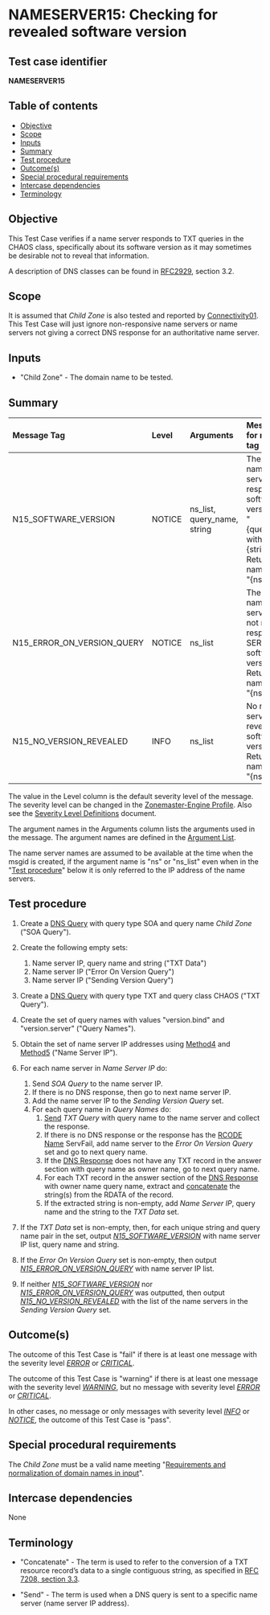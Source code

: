 # NAMESERVER15: Checking for revealed software version

## Test case identifier
**NAMESERVER15**

## Table of contents

* [Objective](#objective)
* [Scope](#scope)
* [Inputs](#inputs)
* [Summary](#summary)
* [Test procedure](#test-procedure)
* [Outcome(s)](#outcomes)
* [Special procedural requirements](#special-procedural-requirements)
* [Intercase dependencies](#intercase-dependencies)
* [Terminology](#terminology)

## Objective

This Test Case verifies if a name server responds to TXT queries in the CHAOS class, specifically
about its software version as it may sometimes be desirable not to reveal that information.

A description of DNS classes can be found in [RFC2929], section 3.2.

## Scope

It is assumed that *Child Zone* is also tested and reported by [Connectivity01].
This Test Case will just ignore non-responsive name servers or name servers not
giving a correct DNS response for an authoritative name server.

## Inputs

* "Child Zone" - The domain name to be tested.

## Summary

Message Tag                | Level   | Arguments                   | Message ID for message tag
:--------------------------|:--------|:----------------------------|:----------------------------------------------------------------------------------------------------------------------------
N15_SOFTWARE_VERSION       | NOTICE  | ns_list, query_name, string | The following name server(s) respond to software version query "{query_name}" with string "{string}". Returned from name servers: "{ns_list}"
N15_ERROR_ON_VERSION_QUERY | NOTICE  | ns_list                     | The following name server(s) do not respond or responds with SERVFAIL to software version query. Returned from name servers: "{ns_list}"
N15_NO_VERSION_REVEALED    | INFO    | ns_list                     | No name server revealed the software version. Returned from name servers: "{ns_list}"

The value in the Level column is the default severity level of the message. The
severity level can be changed in the [Zonemaster-Engine Profile]. Also see the
[Severity Level Definitions] document.

The argument names in the Arguments column lists the arguments used in the
message. The argument names are defined in the [Argument List].

The name server names are assumed to be available at the time when the msgid
is created, if the argument name is "ns" or "ns_list" even when in the
"[Test procedure]" below it is only referred to the IP address of the name
servers.

## Test procedure

1. Create a [DNS Query] with query type SOA and query name *Child Zone*
   ("SOA Query").

2. Create the following empty sets:
   1. Name server IP, query name and string ("TXT Data")
   2. Name server IP ("Error On Version Query")
   2. Name server IP ("Sending Version Query")

3. Create a [DNS Query] with query type TXT and query class CHAOS ("TXT Query").

4. Create the set of query names with values "version.bind"
   and "version.server" ("Query Names").

5. Obtain the set of name server IP addresses using [Method4] and
   [Method5] ("Name Server IP").

6. For each name server in *Name Server IP* do:

   1. Send *SOA Query* to the name server IP.
   2. If there is no DNS response, then go to next name server IP.
   3. Add the name server IP to the *Sending Version Query* set.
   4. For each query name in *Query Names* do:
      1. [Send] *TXT Query* with query name to
         the name server and collect the response.
      2. If there is no DNS response or the response has the [RCODE Name]
         ServFail, add name server to the *Error On Version Query* set and go to
         next query name.
      3. If the [DNS Response] does not have any TXT record in the answer section
          with query name as owner name, go to next query name.
      4. For each TXT record in the answer section of the [DNS Response]
         with owner name query name, extract and [concatenate] the string(s)
         from the RDATA of the record.
      5. If the extracted string is non-empty, add *Name Server IP*, query name
         and the string to the *TXT Data* set.

7. If the *TXT Data* set is non-empty, then, for each unique
   string and query name pair in the set, output *[N15_SOFTWARE_VERSION]*
   with name server IP list, query name and string.

8. If the *Error On Version Query* set is non-empty, then output
   *[N15_ERROR_ON_VERSION_QUERY]* with name server IP list.

9. If neither *[N15_SOFTWARE_VERSION]* nor *[N15_ERROR_ON_VERSION_QUERY]* was
   outputted, then output *[N15_NO_VERSION_REVEALED]* with the list of the name
   servers in the *Sending Version Query* set.


## Outcome(s)

The outcome of this Test Case is "fail" if there is at least one message
with the severity level *[ERROR]* or *[CRITICAL]*.

The outcome of this Test Case is "warning" if there is at least one message
with the severity level *[WARNING]*, but no message with severity level
*[ERROR]* or *[CRITICAL]*.

In other cases, no message or only messages with severity level
*[INFO]* or *[NOTICE]*, the outcome of this Test Case is "pass".


## Special procedural requirements

The *Child Zone* must be a valid name meeting
"[Requirements and normalization of domain names in input]".


## Intercase dependencies

None


## Terminology

* "Concatenate" - The term is used to refer to the conversion of a TXT
  resource record’s data to a single contiguous string, as specified in [RFC
  7208, section 3.3][RFC7208#3.3].

* "Send" - The term is used when a DNS query is sent to
  a specific name server (name server IP address).


[Argument List]:                                                https://github.com/zonemaster/zonemaster-engine/blob/master/docs/logentry_args.md
[Concatenate]:                                                  #terminology
[Connectivity01]:                                               ../Connectivity-TP/connectivity01.md
[CRITICAL]:                                                     ../SeverityLevelDefinitions.md#critical
[DEBUG]:                                                        ../SeverityLevelDefinitions.md#notice
[DNS Query and Response Defaults]:                              ../DNSQueryAndResponseDefaults.md
[DNS Query]:                                                    ../DNSQueryAndResponseDefaults.md#default-setting-in-dns-query
[DNS Response]:                                                 ../DNSQueryAndResponseDefaults.md#default-handling-of-a-dns-response
[ERROR]:                                                        ../SeverityLevelDefinitions.md#error
[INFO]:                                                         ../SeverityLevelDefinitions.md#info
[Message Tag Specification]:                                    ../../../../internal/templates/specifications/tests/MessageTagSpecification.md
[Method4]:                                                      ../Methods.md#method-4-obtain-glue-address-records-from-parent
[Method5]:                                                      ../Methods.md#method-5-obtain-the-name-server-address-records-from-child
[Methods]:                                                      ../Methods.md
[N15_SOFTWARE_VERSION]:                                         #summary
[N15_NO_VERSION_REVEALED]:                                      #summary
[N15_ERROR_ON_VERSION_QUERY]:                                   #summary
[NOTICE]:                                                       ../SeverityLevelDefinitions.md#notice
[RCODE Name]:                                                   https://www.iana.org/assignments/dns-parameters/dns-parameters.xhtml#dns-parameters-6
[Requirements and normalization of domain names in input]:      ../RequirementsAndNormalizationOfDomainNames.md
[RFC2929]:                                                      https://datatracker.ietf.org/doc/html/rfc2929#section-3.2
[RFC7208#3.3]:                                                  https://datatracker.ietf.org/doc/html/rfc7208#section-3.3
[Send]:                                                         #terminology
[Severity Level Definitions]:                                   ../SeverityLevelDefinitions.md
[Test Case Identifier Specification]:                           ../../../../internal/templates/specifications/tests/TestCaseIdentifierSpecification.md
[Test procedure]:                                               #test-procedure
[WARNING]:                                                      ../SeverityLevelDefinitions.md#warning
[Zonemaster-Engine Profile]:                                    ../../../configuration/profiles.md
